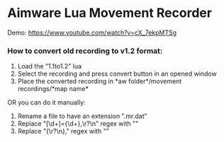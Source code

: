 # Aimware Lua Movement Recorder

Demo: https://www.youtube.com/watch?v=cX_7ekpMTSg

### How to convert old recording to v1.2 format:
1. Load the "1.1to1.2" lua
2. Select the recording and press convert button in an opened window
3. Place the converted recording in \*aw folder\*/movement recordings/\*map name\*

OR you can do it manually:

1. Rename a file to have an extension ".mr.dat"
2. Replace "\[\d+\]=\{\d+\},\r?\n" regex with ""
3. Replace "\{\r?\n\}," regex with ""
